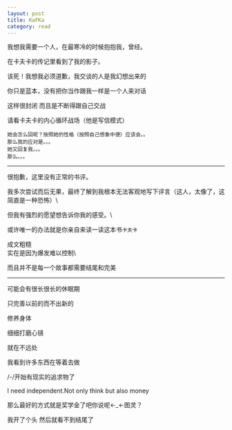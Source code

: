 ```yaml
---
layout: post
title: KaFKa
category: read
---
```

我想我需要一个人，在最寒冷的时候抱抱我，曾经。

在卡夫卡的传记里看到了我的影子。

该死！我想我必须道歉，我交谈的人是我幻想出来的

你只是蓝本，没有把你当作跟我一样是一个人来对话

这样很封闭 而且是不断得跟自己交战

请看卡夫卡的内心循环战场（他是写信模式）

```
她会怎么回呢？按照她的性格（按照自己想象中德）应该会。。
那么我的应对是。。。
她又回复我。。。
那么。。。
```
---
很抱歉，这里没有正常的书评。

我多次尝试而后无果，最终了解到我根本无法客观地写下评言（这人，太像了，这简直是一种恐怖）\

但我有强烈的愿望想告诉你我的感受。\

或许唯一的办法就是你亲自来读一读这本书`卡夫卡`

成文粗糙\
实在是因为爆发难以控制\

而且并不是每一个故事都需要结尾和完美

---

可能会有很长很长的休眠期

只完善以前的而不出新的

修养身体

细细打磨心镜
  
就在不远处

我看到许多东西在等着去做

/-/开始有现实的追求物了

I need independent.Not only think but also money

那么最好的方式就是奖学金了吧你说呢←_←图灵？   

我开了个头 然后就看不到结尾了
